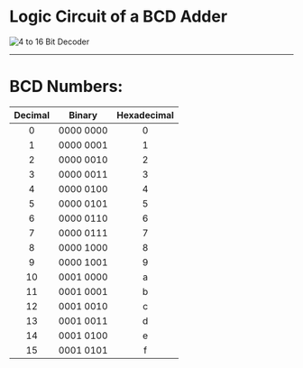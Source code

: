 # Logic Circuit of a BCD Adder

<img title="4 to 8 Bit Decoder" src="file:///Year%202/Digital%20Design/Media/BCDAdder.png" alt="4 to 16 Bit Decoder" data-align="center">

---



# BCD Numbers:

| Decimal | Binary    | Hexadecimal |
|:-------:|:---------:|:-----------:|
| 0       | 0000 0000 | 0           |
| 1       | 0000 0001 | 1           |
| 2       | 0000 0010 | 2           |
| 3       | 0000 0011 | 3           |
| 4       | 0000 0100 | 4           |
| 5       | 0000 0101 | 5           |
| 6       | 0000 0110 | 6           |
| 7       | 0000 0111 | 7           |
| 8       | 0000 1000 | 8           |
| 9       | 0000 1001 | 9           |
| 10      | 0001 0000 | a           |
| 11      | 0001 0001 | b           |
| 12      | 0001 0010 | c           |
| 13      | 0001 0011 | d           |
| 14      | 0001 0100 | e           |
| 15      | 0001 0101 | f           |
